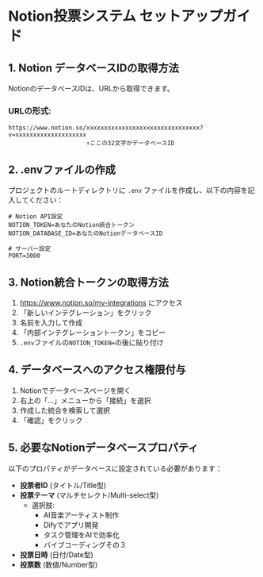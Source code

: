 # Notion投票システム セットアップガイド

## 1. Notion データベースIDの取得方法

NotionのデータベースIDは、URLから取得できます。

### URLの形式:
```
https://www.notion.so/xxxxxxxxxxxxxxxxxxxxxxxxxxxxxxxx?v=xxxxxxxxxxxxxxxxxxxx
                      ↑ここの32文字がデータベースID
```

## 2. .envファイルの作成

プロジェクトのルートディレクトリに `.env` ファイルを作成し、以下の内容を記入してください：

```env
# Notion API設定
NOTION_TOKEN=あなたのNotion統合トークン
NOTION_DATABASE_ID=あなたのNotionデータベースID

# サーバー設定
PORT=3000
```

## 3. Notion統合トークンの取得方法

1. https://www.notion.so/my-integrations にアクセス
2. 「新しいインテグレーション」をクリック
3. 名前を入力して作成
4. 「内部インテグレーショントークン」をコピー
5. `.env`ファイルの`NOTION_TOKEN=`の後に貼り付け

## 4. データベースへのアクセス権限付与

1. Notionでデータベースページを開く
2. 右上の「...」メニューから「接続」を選択
3. 作成した統合を検索して選択
4. 「確認」をクリック

## 5. 必要なNotionデータベースプロパティ

以下のプロパティがデータベースに設定されている必要があります：

- **投票者ID** (タイトル/Title型)
- **投票テーマ** (マルチセレクト/Multi-select型)
  - 選択肢:
    - AI音楽アーティスト制作
    - Difyでアプリ開発
    - タスク管理をAIで効率化
    - バイブコーディングその３
- **投票日時** (日付/Date型)
- **投票数** (数値/Number型)